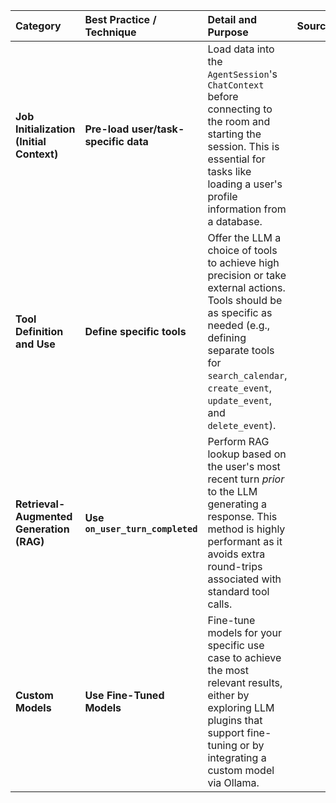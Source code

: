 
| Category | Best Practice / Technique | Detail and Purpose | Source(s) |
| :--- | :--- | :--- | :--- |
| **Job Initialization (Initial Context)** | **Pre-load user/task-specific data** | Load data into the `AgentSession`'s `ChatContext` before connecting to the room and starting the session. This is essential for tasks like loading a user's profile information from a database. | |
| **Tool Definition and Use** | **Define specific tools** | Offer the LLM a choice of tools to achieve high precision or take external actions. Tools should be as specific as needed (e.g., defining separate tools for `search_calendar`, `create_event`, `update_event`, and `delete_event`). | |
| **Retrieval-Augmented Generation (RAG)** | **Use `on_user_turn_completed`** | Perform RAG lookup based on the user's most recent turn *prior* to the LLM generating a response. This method is highly performant as it avoids extra round-trips associated with standard tool calls. | |
| **Custom Models** | **Use Fine-Tuned Models** | Fine-tune models for your specific use case to achieve the most relevant results, either by exploring LLM plugins that support fine-tuning or by integrating a custom model via Ollama. | |